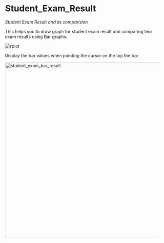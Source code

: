# Student_Exam_Result
*Student Exam Result and its comparision*


This helps you to draw graph for student exam result and comparing two exam results using Bar graphs. 

![rplot](https://user-images.githubusercontent.com/5540884/33794013-0475356a-dce9-11e7-9454-c64650e63039.png)

Display the bar values when pointing the cursor on the top the bar

<img width="576" alt="student_exam_bar_result" src="https://user-images.githubusercontent.com/5540884/34117651-53c2f1b0-e442-11e7-99d5-2262fd71e7de.png">
